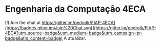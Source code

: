 # Engenharia da Computação 4ECA

[![Join the chat at https://gitter.im/pedrotk/FIAP-4ECA](https://badges.gitter.im/Join%20Chat.svg)](https://gitter.im/pedrotk/FIAP-4ECA?utm_source=badge&utm_medium=badge&utm_campaign=pr-badge&utm_content=badge)
A atualizar.

